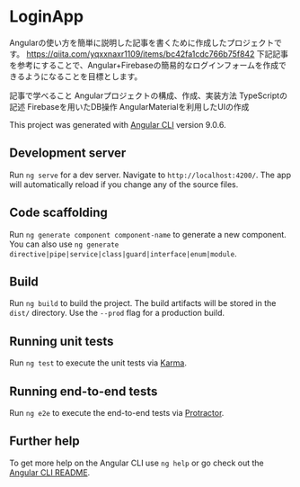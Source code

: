 # LoginApp
Angularの使い方を簡単に説明した記事を書くために作成したプロジェクトです。
https://qiita.com/yqxxnaxr1109/items/bc42fa1cdc766b75f842
下記記事を参考にすることで、Angular+Firebaseの簡易的なログインフォームを作成できるようになることを目標とします。

記事で学べること
Angularプロジェクトの構成、作成、実装方法
TypeScriptの記述
Firebaseを用いたDB操作
AngularMaterialを利用したUIの作成

This project was generated with [Angular CLI](https://github.com/angular/angular-cli) version 9.0.6.

## Development server

Run `ng serve` for a dev server. Navigate to `http://localhost:4200/`. The app will automatically reload if you change any of the source files.

## Code scaffolding

Run `ng generate component component-name` to generate a new component. You can also use `ng generate directive|pipe|service|class|guard|interface|enum|module`.

## Build

Run `ng build` to build the project. The build artifacts will be stored in the `dist/` directory. Use the `--prod` flag for a production build.

## Running unit tests

Run `ng test` to execute the unit tests via [Karma](https://karma-runner.github.io).

## Running end-to-end tests

Run `ng e2e` to execute the end-to-end tests via [Protractor](http://www.protractortest.org/).

## Further help

To get more help on the Angular CLI use `ng help` or go check out the [Angular CLI README](https://github.com/angular/angular-cli/blob/master/README.md).
